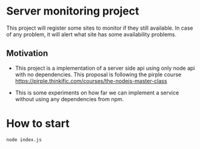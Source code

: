 # Server monitoring project

This project will register some sites to monitor if they still available.
In case of any problem, it will alert what site has some availability problems.

## Motivation

- This project is a implementation of a server side api using only node api with no dependencies. This proposal is following the pirple course https://pirple.thinkific.com/courses/the-nodejs-master-class

- This is some experiments on how far we can implement a service without using any dependencies from npm.


# How to start

```shell
node index.js
```
